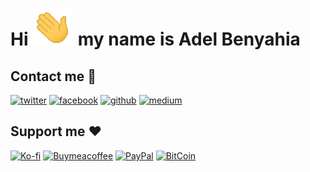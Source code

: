 # Hi ![](hi.gif) my name is Adel Benyahia

## Contact me 📨

[![twitter][1.1]][1]
[![facebook][2.1]][2]
[![github][3.1]][3]
[![medium][4.1]][4]

## Support me ❤️

[![Ko-fi](https://badgen.net/badge/icon/Kofi?icon=kofi&label)](https://ko-fi.com/adelbenyahia)
[![Buymeacoffee](https://badgen.net/badge/icon/buymeacoffee?icon=buymeacoffee&label)](https://www.buymeacoffee.com/Adel.benyahia/)
[![PayPal](https://badgen.net/badge/icon/PayPal?icon=https://simpleicons.now.sh/paypal/fff&label)](https://www.paypal.com/paypalme/adelbenyahia)
[![BitCoin](https://badgen.net/badge/icon/bitcoin?icon=bitcoin&label)](bitcoin:1PstR1HYTG8FbVRR7YZhQftYumVAURXuq7?label=Quranipfs&message=Payment%20to%20Quranipfs)

[1.1]: http://i.imgur.com/tXSoThF.png "twitter icon with padding"
[2.1]: http://i.imgur.com/P3YfQoD.png "facebook icon with padding"
[3.1]: http://i.imgur.com/0o48UoR.png "github icon with padding"
[1]: https://www.twitter.com/adelpro
[2]: https://www.facebook.com/adel.benyahia
[3]: https://github.com/adelpro
[4]: adelpro.medium.com
[4.1]: https://i.imgur.com/tijdQEw.png "medium icon with padding"
